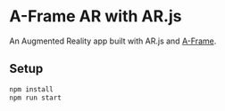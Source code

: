 # A-Frame AR with AR.js

An Augmented Reality app built with AR.js and [A-Frame](https://aframe.io).

## Setup

```sh
npm install
npm run start
```

